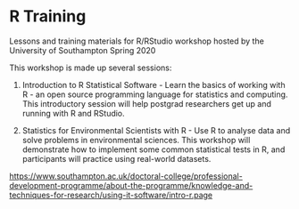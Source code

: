 # R Training
Lessons and training materials for R/RStudio workshop hosted by the University of Southampton
Spring 2020

This workshop is made up several sessions:
1. Introduction to R Statistical Software - Learn the basics of working with R - an open source programming language for statistics and computing. This introductory session will help postgrad researchers get up and running with R and RStudio.

2. Statistics for Environmental Scientists with R - Use R to analyse data and solve problems in environmental sciences. This workshop will demonstrate how to implement some common statistical tests in R, and participants will practice using real-world datasets.

https://www.southampton.ac.uk/doctoral-college/professional-development-programme/about-the-programme/knowledge-and-techniques-for-research/using-it-software/intro-r.page
